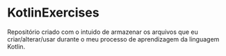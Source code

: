 # KotlinExercises
 Repositório criado com o intuido de armazenar os arquivos que eu criar/alterar/usar durante o meu processo de aprendizagem da linguagem Kotlin.
